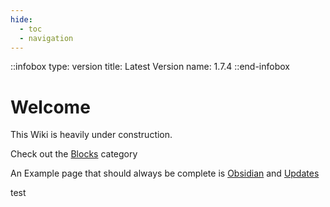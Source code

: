 ```yaml
---
hide:
  - toc
  - navigation
---
```

<!-- How to add inpage css<link rel="stylesheet" href="../stylesheets/custom.css">-->
::infobox
type: version
title: Latest Version
name: 1.7.4 
::end-infobox
# Welcome

This Wiki is heavily under construction.

Check out the [Blocks](wiki/blocks.md) category

An Example page that should always be complete is [Obsidian](wiki/obsidian.md) and [Updates](wiki/updates.md)

test